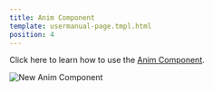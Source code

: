 ```yaml
---
title: Anim Component
template: usermanual-page.tmpl.html
position: 4
---
```


Click here to learn how to use the [Anim Component](/en/user-manual/packs/components/anim/).

![New Anim Component][1]

[1]: /images/user-manual/anim/new_anim_component.png